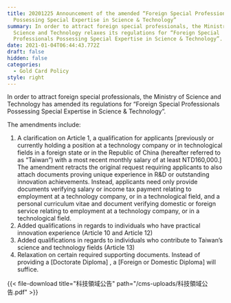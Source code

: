 ```yaml
---
title: 20201225 Announcement of the amended “Foreign Special Professionals
  Possessing Special Expertise in Science & Technology”
summary: In order to attract foreign special professionals, the Ministry of
  Science and Technology relaxes its regulations for “Foreign Special
  Professionals Possessing Special Expertise in Science & Technology”.
date: 2021-01-04T06:44:43.772Z
draft: false
hidden: false
categories:
  - Gold Card Policy
style: right
---
```

In order to attract foreign special professionals, the Ministry of Science and Technology has amended its regulations for “Foreign Special Professionals Possessing Special Expertise in Science & Technology”. 

The amendments include:

1. A clarification on Article 1, a qualification for applicants \[previously or currently holding a position at a technology company or in technological fields in a foreign state or in the Republic of China (hereafter referred to as “Taiwan”) with a most recent monthly salary of at least NTD160,000.] The amendment retracts the original request requiring applicants to also attach documents proving unique experience in R&D or outstanding innovation achievements. Instead, applicants need only provide documents verifying salary or income tax payment relating to employment at a technology company, or in a technological field, and a personal curriculum vitae and document verifying domestic or foreign service relating to employment at a technology company, or in a technological field.
2. Added qualifications in regards to individuals who have practical innovation experience (Article 10 and Article 12)
3. Added qualifications in regards to individuals who contribute to Taiwan’s science and technology fields (Article 13)
4. Relaxation on certain required supporting documents. Instead of providing a \[Doctorate Diploma] , a \[Foreign or Domestic Diploma] will suffice.

{{< file-download title="科技領域公告" path="/cms-uploads/科技領域公告.pdf" >}}